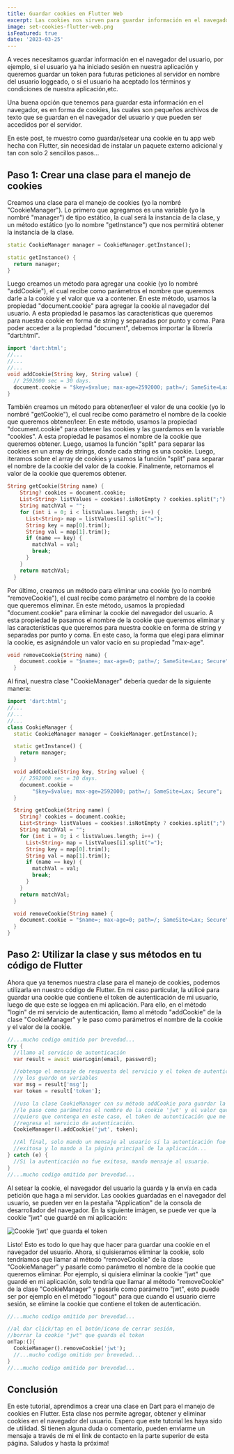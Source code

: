 ```yaml
---
title: Guardar cookies en Flutter Web
excerpt: Las cookies nos sirven para guardar información en el navegador y luego poder acceder a ella en el servidor. En este post, te muestro como guardar una cookie por medio de tu app web hecha con Flutter.
image: set-cookies-flutter-web.png
isFeatured: true
date: '2023-03-25'
---
```


A veces necesitamos guardar información en el navegador del usuario, por ejemplo, si el usuario ya ha iniciado sesión en nuestra aplicación y queremos guardar un token para futuras peticiones al servidor en nombre del usuario loggeado, o si el usuario ha aceptado los términos y condiciones de nuestra aplicación,etc.

Una buena opción que tenemos para guardar esta información en el navegador, es en forma de cookies, las cuales son pequeños archivos de texto que se guardan en el navegador del usuario y que pueden ser accedidos por el servidor.

En este post, te muestro como guardar/setear una cookie en tu app web hecha con Flutter, sin necesidad de instalar un paquete externo adicional y tan con solo 2 sencillos pasos...

## Paso 1: Crear una clase para el manejo de cookies

Creamos una clase para el manejo de cookies (yo la nombré "CookieManager"). Lo primero que agregamos es una variable (yo la nombré "manager") de tipo estático, la cual será la instancia de la clase, y un método estático (yo lo nombre "getInstance") que nos permitirá obtener la instancia de la clase.

```dart
static CookieManager manager = CookieManager.getInstance();

static getInstance() {
  return manager;
}
```
Luego creamos un método para agregar una cookie (yo lo nombré "addCookie"), el cual recibe como parámetros el nombre que queremos darle a la cookie y el valor que va a contener. En este método, usamos la propiedad "document.cookie" para agregar la cookie al navegador del usuario. A esta propiedad le pasamos las características que queremos para nuestra cookie en forma de string y separadas por punto y coma. Para poder acceder a la propiedad "document", debemos importar la librería "dart:html".

```dart
import 'dart:html';
//...
//...
//...
void addCookie(String key, String value) {
  // 2592000 sec = 30 days.
  document.cookie = "$key=$value; max-age=2592000; path=/; SameSite=Lax; Secure";
}
```

También creamos un método para obtener/leer el valor de una cookie (yo lo nombré "getCookie"), el cual recibe como parámetro el nombre de la cookie que queremos obtener/leer. En este método, usamos la propiedad "document.cookie" para obtener las cookies y las guardamos en la variable "cookies". A esta propiedad le pasamos el nombre de la cookie que queremos obtener. Luego, usamos la función "split" para separar las cookies en un array de strings, donde cada string es una cookie. Luego, iteramos sobre el array de cookies y usamos la función "split" para separar el nombre de la cookie del valor de la cookie. Finalmente, retornamos el valor de la cookie que queremos obtener.

```dart
String getCookie(String name) {
    String? cookies = document.cookie;
    List<String> listValues = cookies!.isNotEmpty ? cookies.split(";") : [];
    String matchVal = "";
    for (int i = 0; i < listValues.length; i++) {
      List<String> map = listValues[i].split("=");
      String key = map[0].trim();
      String val = map[1].trim();
      if (name == key) {
        matchVal = val;
        break;
      }
    }
    return matchVal;
  }
```

Por último, creamos un método para eliminar una cookie (yo lo nombré "removeCookie"), el cual recibe como parámetro el nombre de la cookie que queremos eliminar. En este método, usamos la propiedad "document.cookie" para eliminar la cookie del navegador del usuario. A esta propiedad le pasamos el nombre de la cookie que queremos eliminar y las características que queremos para nuestra cookie en forma de string y separadas por punto y coma. En este caso, la forma que elegí para eliminar la cookie, es asignándole un valor vacío en su propiedad "max-age".

```dart
void removeCookie(String name) {
    document.cookie = "$name=; max-age=0; path=/; SameSite=Lax; Secure";
  }
```

Al final, nuestra clase "CookieManager" debería quedar de la siguiente manera:

```dart
import 'dart:html';
//...
//...
//...
class CookieManager {
  static CookieManager manager = CookieManager.getInstance();

  static getInstance() {
    return manager;
  }

  void addCookie(String key, String value) {
    // 2592000 sec = 30 days.
    document.cookie =
        "$key=$value; max-age=2592000; path=/; SameSite=Lax; Secure";
  }

  String getCookie(String name) {
    String? cookies = document.cookie;
    List<String> listValues = cookies!.isNotEmpty ? cookies.split(";") : [];
    String matchVal = "";
    for (int i = 0; i < listValues.length; i++) {
      List<String> map = listValues[i].split("=");
      String key = map[0].trim();
      String val = map[1].trim();
      if (name == key) {
        matchVal = val;
        break;
      }
    }
    return matchVal;
  }

  void removeCookie(String name) {
    document.cookie = "$name=; max-age=0; path=/; SameSite=Lax; Secure";
  }
}
```

## Paso 2: Utilizar la clase y sus métodos en tu código de Flutter

Ahora que ya tenemos nuestra clase para el manejo de cookies, podemos utilizarla en nuestro código de Flutter. En mi caso particular, la utilicé para guardar una cookie que contiene el token de autenticación de mi usuario, luego de que este se loggea en mi aplicación. Para ello, en el método "login" de mi servicio de autenticación, llamo al método "addCookie" de la clase "CookieManager" y le paso como parámetros el nombre de la cookie y el valor de la cookie.

```dart
//...mucho codigo omitido por brevedad...
try {
  //llamo al servicio de autenticación
  var result = await userLogin(email, password);

  //obtengo el mensaje de respuesta del servicio y el token de autenticación
  //y los guardo en variables
  var msg = result['msg'];
  var token = result['token'];

  //uso la clase CookieManager con su método addCookie para guardar la cookie
  //le paso como parámetros el nombre de la cookie 'jwt' y el valor que 
  //quiero que contenga en este caso, el token de autenticación que me 
  //regresa el servicio de autenticación.
  CookieManager().addCookie('jwt', token);

  //Al final, solo mando un mensaje al usuario si la autenticación fue 
  //exitosa y lo mando a la página principal de la aplicación...
} catch (e) {
  //Si la autenticación no fue exitosa, mando mensaje al usuario.
}
//...mucho codigo omitido por brevedad...
```

Al setear la cookie, el navegador del usuario la guarda y la envía en cada petición que haga a mi servidor. Las cookies guardadas en el navegador del usuario, se pueden ver en la pestaña "Application" de la consola de desarrollador del navegador. En la siguiente imágen, se puede ver que la cookie "jwt" que guardé en mi aplicación:

![Cookie 'jwt' que guarda el token](jwt-cookie.png)

Listo! Esto es todo lo que hay que hacer para guardar una cookie en el navegador del usuario. Ahora, si quisieramos eliminar la cookie, solo tendríamos que llamar al método "removeCookie" de la clase "CookieManager" y pasarle como parámetro el nombre de la cookie que queremos eliminar. Por ejemplo, si quisiera eliminar la cookie "jwt" que guardé en mi aplicación, solo tendría que llamar al método "removeCookie" de la clase "CookieManager" y pasarle como parámetro "jwt", esto puede ser por ejemplo en el método "logout" para que cuando el usuario cierre sesión, se elimine la cookie que contiene el token de autenticación.

```dart
//...mucho codigo omitido por brevedad...

//al dar click/tap en el botón/icono de cerrar sesión, 
//borrar la cookie "jwt" que guarda el token
onTap:(){
  CookieManager().removeCookie('jwt');
  //...mucho codigo omitido por brevedad...
}
//...mucho codigo omitido por brevedad...
```

## Conclusión

En este tutorial, aprendimos a crear una clase en Dart para el manejo de cookies en Flutter. Esta clase nos permite agregar, obtener y eliminar cookies en el navegador del usuario. Espero que este tutorial les haya sido de utilidad. Si tienen alguna duda o comentario, pueden enviarme un mensaje a través de mi el link de contacto en la parte superior de esta página. Saludos y hasta la próxima!
